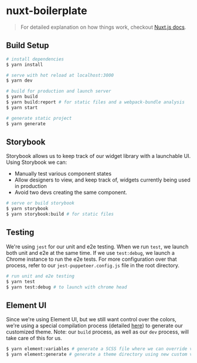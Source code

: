 # nuxt-boilerplate

> For detailed explanation on how things work, checkout [Nuxt.js docs](https://nuxtjs.org).

## Build Setup

``` bash
# install dependencies
$ yarn install

# serve with hot reload at localhost:3000
$ yarn dev

# build for production and launch server
$ yarn build 
$ yarn build:report # for static files and a webpack-bundle analysis
$ yarn start

# generate static project
$ yarn generate

```

## Storybook
Storybook allows us to keep track of our widget library with a launchable UI. Using Storybook we can:
  - Manually test various component states
  - Allow designers to view, and keep track of, widgets currently being used in production
  - Avoid two devs creating the same component.

``` bash
# serve or build storybook
$ yarn storybook
$ yarn storybook:build # for static files
```

## Testing
We're using `jest` for our unit and e2e testing. When we run `test`, we launch both unit and e2e at the same time. If we use `test:debug`, we launch a Chrome instance to run the e2e tests. For more configuration over that process, refer to our `jest-puppeteer.config.js` file in the root directory.

``` bash
# run unit and e2e testing
$ yarn test 
$ yarn test:debug # to launch with chrome head
```

## Element UI
Since we're using Element UI, but we still want control over the colors,
we're using a special compilation process (detailed [here](https://element.eleme.io/#/en-US/component/custom-theme)) to generate our customized theme. Note: our `build` process, as well as our `dev` process,
will take care of this for us.

``` bash
$ yarn element:variables # generate a SCSS file where we can override variables
$ yarn element:generate # generate a theme directory using new custom variables
```
